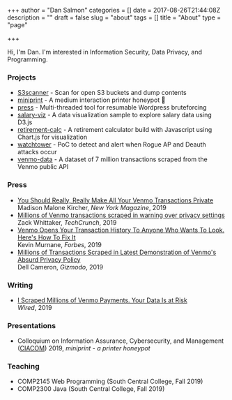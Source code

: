 +++
author = "Dan Salmon"
categories = []
date = 2017-08-26T21:44:08Z
description = ""
draft = false
slug = "about"
tags = []
title = "About"
type = "page"

+++

Hi, I'm Dan. I'm interested in Information Security, Data Privacy, and Programming.

### Projects

* [S3scanner](https://github.com/sa7mon/S3Scanner) - Scan for open S3 buckets and dump contents
* [miniprint](https://github.com/sa7mon/miniprint) - A medium interaction printer honeypot 🍯
* [press](https://github.com/sa7mon/press) - Multi-threaded tool for resumable Wordpress bruteforcing 
* [salary-viz](https://projects.danthesalmon.com/salary-viz/) - A data visualization sample to explore salary data using D3.js 
* [retirement-calc](https://projects.danthesalmon.com/retirement-calc/) - A retirement calculator build with Javascript using Chart.js for visualization
* [watchtower](https://github.com/sa7mon/watchtower) - PoC to detect and alert when Rogue AP and Deauth attacks occur 
* [venmo-data](https://github.com/sa7mon/venmo-data) - A dataset of 7 million transactions scraped from the Venmo public API


### Press

* [You Should Really, Really Make All Your Venmo Transactions Private](https://nymag.com/intelligencer/2019/06/venmo-payments-should-be-private.html) <br /> Madison Malone Kircher, *New York Magazine*, 2019
* [Millions of Venmo transactions scraped in warning over privacy settings](https://techcrunch.com/2019/06/16/millions-venmo-transactions-scraped/) <br /> Zack Whittaker, *TechCrunch*, 2019
* [Venmo Opens Your Transaction History To Anyone Who Wants To Look. Here's How To Fix It](https://www.forbes.com/sites/kevinmurnane/2019/06/17/venmo-opens-your-transaction-history-to-anyone-who-wants-to-look-heres-how-to-fix-it/#3c4404c523c9) <br /> Kevin Murnane, *Forbes*, 2019
* [Millions of Transactions Scraped in Latest Demonstration of Venmo's Absurd Privacy Policy](https://gizmodo.com/millions-of-transactions-scraped-in-latest-demonstratio-1835587886) <br /> Dell Cameron, *Gizmodo*, 2019


### Writing

* [I Scraped Millions of Venmo Payments. Your Data Is at Risk](https://www.wired.com/story/i-scraped-millions-of-venmo-payments-your-data-is-at-risk/) <br /> *Wired*, 2019


### Presentations

* Colloquium on Information Assurance, Cybersecurity, and Management ([CIACOM](https://minneapolis.hosting.acm.org/ciacam/)) 2019, *miniprint - a printer honeypot*

### Teaching

* COMP2145 Web Programming (South Central College, Fall 2019)
* COMP2300 Java (South Central College, Fall 2019)

